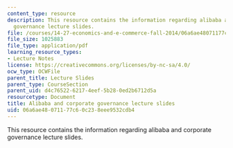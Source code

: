 ```yaml
---
content_type: resource
description: This resource contains the information regarding alibaba and corporate
  governance lecture slides.
file: /courses/14-27-economics-and-e-commerce-fall-2014/06a6ae48071177c60c238eee9532cdb4_MIT14_27F14_lecslide18.pdf
file_size: 1025883
file_type: application/pdf
learning_resource_types:
- Lecture Notes
license: https://creativecommons.org/licenses/by-nc-sa/4.0/
ocw_type: OCWFile
parent_title: Lecture Slides
parent_type: CourseSection
parent_uid: d4c76522-6217-4eef-5b28-0ed2b6712d5a
resourcetype: Document
title: Alibaba and corporate governance lecture slides
uid: 06a6ae48-0711-77c6-0c23-8eee9532cdb4
---
```

This resource contains the information regarding alibaba and corporate governance lecture slides.